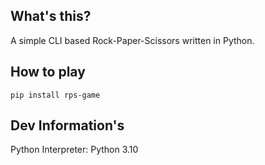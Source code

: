 ## What's this?
A simple CLI based Rock-Paper-Scissors written in Python.

## How to play
```pip install rps-game```

## Dev Information's
Python Interpreter: Python 3.10